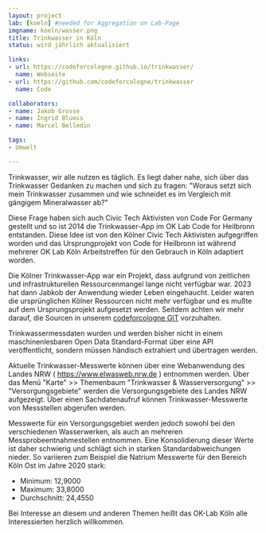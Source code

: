 ```yaml
---
layout: project
lab: [koeln] #needed for Aggregation on Lab-Page
imgname: koeln/wasser.png
title: Trinkwasser in Köln
status: wird jährlich aktualisiert

links:
- url: https://codeforcologne.github.io/trinkwasser/
  name: Webseite
- url: https://github.com/codeforcologne/trinkwasser
  name: Code

collaborators:
- name: Jakob Grosse
- name: Ingrid Bluoss
- name: Marcel Belledin

tags:
- Umwelt

---
```


Trinkwasser, wir alle nutzen es täglich. Es liegt daher nahe, sich über das Trinkwasser Gedanken zu machen und sich zu fragen: "Woraus setzt sich mein Trinkwasser zusammen und wie schneidet es im Vergleich mit gängigem Mineralwasser ab?"

Diese Frage haben sich auch Civic Tech Aktivisten von Code For Germany gestellt und so ist 2014 die Trinkwasser-App im OK Lab Code for Heilbronn entstanden. Diese Idee ist von den Kölner Civic Tech Aktivisten aufgegriffen worden und das Ursprungprojekt von Code for Heilbronn ist während mehrerer OK Lab Köln Arbeitstreffen für den Gebrauch in Köln adaptiert worden. 

Die Kölner Trinkwasser-App war ein Projekt, dass aufgrund von zeitlichen und infrastrukturellen Ressourcenmangel lange nicht verfügbar war. 2023 hat dann Jabkob der Anwendung wieder Leben eingehaucht. Leider waren die ursprünglichen Kölner Ressourcen nicht mehr verfügbar und es mußte auf dem Ursprungsprojekt aufgesetzt werden. Seitdem achten wir mehr darauf, die Sourcen in unserem [codeforcologne GIT](https://github.com/codeforcologne) vorzuhalten. 

Trinkwassermessdaten wurden und werden bisher nicht in einem maschinenlesbaren Open Data Standard-Format über eine API veröffentlicht, sondern müssen händisch extrahiert und übertragen werden.

Aktuelle Trinkwasser-Messwerte können über eine Webanwendung des Landes NRW ( https://www.elwasweb.nrw.de ) entnommen werden. Über das Menü "Karte" >> Themenbaum "Trinkwasser & Wasserversorgung" >> "Versorgungsgebiete" werden die  Versorgungsgebiete des Landes NRW aufgezeigt. Über einen Sachdatenaufruf können Trinkwasser-Messwerte von Messstellen abgerufen werden. 

Messwerte für ein Versorgungsgebiet werden jedoch sowohl bei den verschiedenen Wasserwerken, als auch an mehreren Messprobeentnahmestellen entnommen. Eine Konsolidierung dieser Werte ist daher schwierig und schlägt sich in starken Standardabweichungen nieder. So variieren zum Beispiel die Natrium Messwerte für den Bereich Köln Ost im Jahre 2020 stark:

- Minimum: 12,9000
- Maximum: 33,8000
- Durchschnitt: 24,4550

Bei Interesse an diesem und anderen Themen heißt das OK-Lab Köln alle Interessierten herzlich willkommen.
